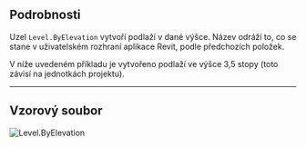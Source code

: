 ## Podrobnosti
Uzel `Level.ByElevation` vytvoří podlaží v dané výšce. Název odráží to, co se stane v uživatelském rozhraní aplikace Revit, podle předchozích položek.

V níže uvedeném příkladu je vytvořeno podlaží ve výšce 3,5 stopy (toto závisí na jednotkách projektu).
___
## Vzorový soubor

![Level.ByElevation](./Revit.Elements.Level.ByElevation_img.jpg)
